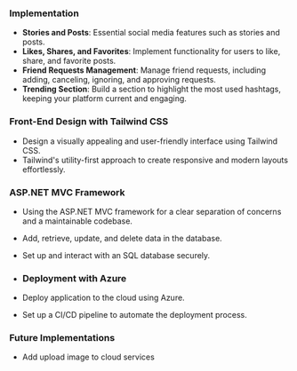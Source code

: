 ### Implementation

- **Stories and Posts**: Essential social media features such as stories and posts. 
- **Likes, Shares, and Favorites**: Implement functionality for users to like, share, and favorite posts.
- **Friend Requests Management**: Manage friend requests, including adding, canceling, ignoring, and approving requests.
- **Trending Section**: Build a section to highlight the most used hashtags, keeping your platform current and engaging.
  
### Front-End Design with Tailwind CSS

- Design a visually appealing and user-friendly interface using Tailwind CSS.
- Tailwind's utility-first approach to create responsive and modern layouts effortlessly.
  
### ASP.NET MVC Framework

- Using the ASP.NET MVC framework for a clear separation of concerns and a maintainable codebase.
-  Add, retrieve, update, and delete data in the database.
- Set up and interact with an SQL database securely.

- ### Deployment with Azure

- Deploy application to the cloud using Azure.
- Set up a CI/CD pipeline to automate the deployment process.


### Future Implementations

- Add upload image to cloud services
